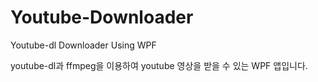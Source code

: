 # Youtube-Downloader
Youtube-dl Downloader Using WPF

youtube-dl과 ffmpeg을 이용하여 youtube 영상을 받을 수 있는
WPF 앱입니다.



